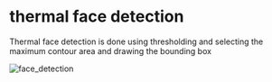# thermal face detection

Thermal face detection is done using thresholding and selecting the maximum contour area and drawing the bounding box


![face_detection](https://user-images.githubusercontent.com/46963154/101885012-8b7dc580-3bbf-11eb-807d-c7686923c5d7.gif)
